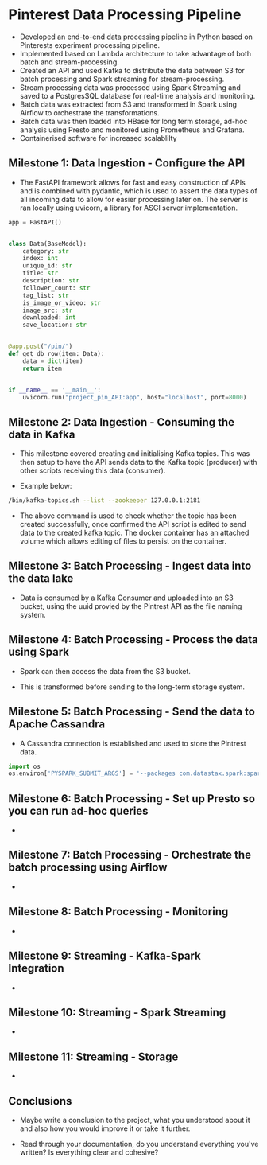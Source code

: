 # Pinterest Data Processing Pipeline

- Developed an end-to-end data processing pipeline in Python based on Pinterests experiment processing pipeline. 
- Implemented based on Lambda architecture to take advantage of both batch and stream-processing.
- Created an API and used Kafka to distribute the data between S3 for batch processing and Spark streaming for stream-processing.
- Stream processing data was processed using Spark Streaming and saved to a PostgresSQL database for real-time analysis and monitoring. 
- Batch data was extracted from S3 and transformed in Spark using Airflow to orchestrate the transformations. 
- Batch data was then loaded into HBase for long term storage, ad-hoc analysis using Presto and monitored using Prometheus and Grafana.
- Containerised software for increased scalablilty 

## Milestone 1: Data Ingestion - Configure the API

- The FastAPI framework allows for fast and easy construction of APIs and is combined with pydantic, which is used to assert the data types of all incoming data to allow for easier processing later on. The server is ran locally using uvicorn, a library for ASGI server implementation.
  
```python
app = FastAPI()


class Data(BaseModel):
    category: str
    index: int
    unique_id: str
    title: str
    description: str
    follower_count: str
    tag_list: str
    is_image_or_video: str
    image_src: str
    downloaded: int
    save_location: str


@app.post("/pin/")
def get_db_row(item: Data):
    data = dict(item)
    return item


if __name__ == '__main__':
    uvicorn.run("project_pin_API:app", host="localhost", port=8000)

```

## Milestone 2: Data Ingestion - Consuming the data in Kafka 

- This milestone covered creating and initialising Kafka topics. This was then setup to have the API sends data to the Kafka topic (producer) with other scripts receiving this data (consumer). 

- Example below:

```bash
/bin/kafka-topics.sh --list --zookeeper 127.0.0.1:2181
```

- The above command is used to check whether the topic has been created successfully, once confirmed the API script is edited to send data to the created kafka topic. The docker container has an attached volume which allows editing of files to persist on the container. 

## Milestone 3: Batch Processing - Ingest data into the data lake

- Data is consumed by a Kafka Consumer and uploaded into an S3 bucket, using the uuid provied by the Pintrest API as the file naming system.

## Milestone 4: Batch Processing - Process the data using Spark

- Spark can then access the data from the S3 bucket.

- This is transformed before sending to the long-term storage system.

## Milestone 5: Batch Processing - Send the data to Apache Cassandra

- A Cassandra connection is established and used to store the Pintrest data.

```python
import os
os.environ['PYSPARK_SUBMIT_ARGS'] = '--packages com.datastax.spark:spark-cassandra-connector_2.12:3.1.0 --conf spark.sql.extensions=com.datastax.spark.connector.CassandraSparkExtensions --conf spark.cassandra.connection.host=127.0.0.1 pyspark-shell'

```

## Milestone 6: Batch Processing - Set up Presto so you can run ad-hoc queries 

- 

## Milestone 7: Batch Processing - Orchestrate the batch processing using Airflow

- 

## Milestone 8: Batch Processing - Monitoring

- 


## Milestone 9: Streaming - Kafka-Spark Integration

- 

## Milestone 10: Streaming - Spark Streaming

- 

## Milestone 11: Streaming - Storage

- 

## Conclusions

- Maybe write a conclusion to the project, what you understood about it and also how you would improve it or take it further.

- Read through your documentation, do you understand everything you've written? Is everything clear and cohesive?
